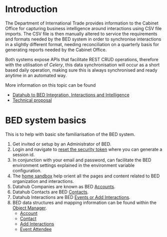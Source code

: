 # Introduction

The Department of International Trade provides information to the Cabinet Office for capturing business intelligence around interactions using CSV file imports.  The CSV file is then manually altered to service the requirements and formats needed by the BED system in order to synchronise interactions in a slightly different format, needing reconciliation on a quarterly basis for generating reports needed by the Cabinet Office. 

Both systems expose APIs that facilitate REST CRUD operations, therefore with the utilisation of *Celery*, this data synchronisation will occur as a short based daily operation, making sure this is always synchronised and ready anytime in an automated way.  

More information on this topic can be found 

- [Datahub to BED Integration, Interactions and Intelligence](https://uktrade.atlassian.net/wiki/spaces/CDS/pages/2279867249/Data+Hub+to+BED+Integration+Interactions+and+Intelligence)
- [Technical proposal](https://uktrade.atlassian.net/wiki/spaces/CDS/pages/2376171795/BED+Technical+Proposal)

# BED system basics

This is to help with basic site familiarisation of the BED system. 

1. Get invited or setup by an Administrator of BED.
2. Login and navigate to [reset the security token](https://loginhub--november.lightning.force.com/lightning/settings/personal/ResetApiToken/home) where you can generate a session id.
3. In conjunction with your email and password, can facilitate the BED environment settings explained in the environment variable configuration.
4. The [home sandbox](https://loginhub--november.lightning.force.com/lightning/page/home) help orient all the pages and content related to BED organization and interactions.
5. Datahub Companies are known as BED [Accounts](https://loginhub--november.lightning.force.com/lightning/o/Account/list?filterName=Recent).
6. Datahub Contacts are BED [Contacts](https://loginhub--november.lightning.force.com/lightning/o/Contact/list?filterName=Recent).
7. Datahub Interactions are BED [Events or Add Interactions](https://loginhub--november.lightning.force.com/lightning/o/Event__c/list?filterName=Recent).
8. BED data structures and mapping information can be found within the [Object Manager](https://loginhub--november.lightning.force.com/lightning/setup/ObjectManager/home).
   - [Account](https://loginhub--november.lightning.force.com/lightning/setup/ObjectManager/AccountBrand/Details/view)
   - [Contact](https://loginhub--november.lightning.force.com/lightning/setup/ObjectManager/Contact/Details/view)
   - [Add Interactions](https://loginhub--november.lightning.force.com/lightning/setup/ObjectManager/01I58000001EcAY/Details/view)
   - [Event Attendee](https://loginhub--november.lightning.force.com/lightning/setup/ObjectManager/01I58000001EcAX/Details/view)

